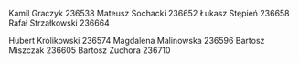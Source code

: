 Kamil Graczyk 236538
Mateusz Sochacki 236652
Łukasz Stępień 236658
Rafał Strzałkowski 236664

Hubert Królikowski 236574
Magdalena Malinowska 236596
Bartosz Miszczak 236605
Bartosz Zuchora 236710
